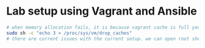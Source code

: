 # Lab setup using Vagrant and Ansible

```bash
# when memory allocation fails, it is because vagrant cache is full you can drop them using
sudo sh -c "echo 3 > /proc/sys/vm/drop_caches"
# there are current issues with the current setup. we can open root shell but not regular shell. however, works for demo purposes
```
